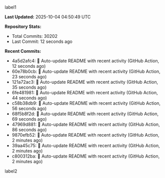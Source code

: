 
label1 
<!-- ACTIVITY_START -->
**Last Updated:** 2025-10-04 04:50:49 UTC

**Repository Stats:**
- Total Commits: 30202
- Last Commit: 12 seconds ago

**Recent Commits:**
- 4a5d2afc4: 🤖 Auto-update README with recent activity (GitHub Action, 12 seconds ago)
- 60e78b0cb: 🤖 Auto-update README with recent activity (GitHub Action, 23 seconds ago)
- 121a72ac3: 🤖 Auto-update README with recent activity (GitHub Action, 35 seconds ago)
- 6fe481981: 🤖 Auto-update README with recent activity (GitHub Action, 44 seconds ago)
- c58b38db9: 🤖 Auto-update README with recent activity (GitHub Action, 56 seconds ago)
- 68f5b8f2d: 🤖 Auto-update README with recent activity (GitHub Action, 69 seconds ago)
- 47969d881: 🤖 Auto-update README with recent activity (GitHub Action, 86 seconds ago)
- 9870efb52: 🤖 Auto-update README with recent activity (GitHub Action, 2 minutes ago)
- 39aa45c75: 🤖 Auto-update README with recent activity (GitHub Action, 2 minutes ago)
- c800312ba: 🤖 Auto-update README with recent activity (GitHub Action, 2 minutes ago)
<!-- ACTIVITY_END -->

label2
